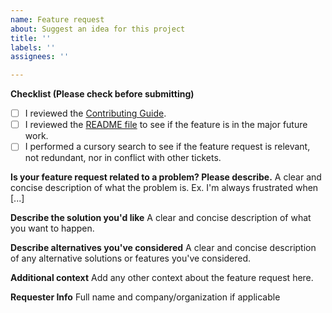 ```yaml
---
name: Feature request
about: Suggest an idea for this project
title: ''
labels: ''
assignees: ''

---
```


**Checklist (Please check before submitting)**

* [ ] I reviewed the [Contributing Guide](https://github.com/nasa/SC/blob/main/CONTRIBUTING.md).
* [ ] I reviewed the [README file](https://github.com/nasa/SC/blob/main/README.md) to see if the feature is in the major future work.
* [ ] I performed a cursory search to see if the feature request is relevant, not redundant, nor in conflict with other tickets.

**Is your feature request related to a problem? Please describe.**
A clear and concise description of what the problem is. Ex. I'm always frustrated when [...]

**Describe the solution you'd like**
A clear and concise description of what you want to happen.

**Describe alternatives you've considered**
A clear and concise description of any alternative solutions or features you've considered.

**Additional context**
Add any other context about the feature request here.

**Requester Info**
Full name and company/organization if applicable
